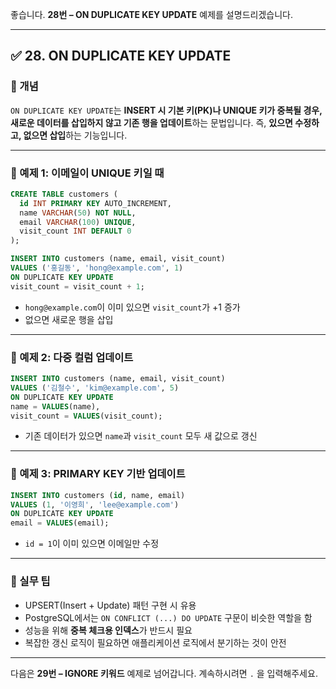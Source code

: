 좋습니다.
**28번 – ON DUPLICATE KEY UPDATE** 예제를 설명드리겠습니다.

---

## ✅ 28. ON DUPLICATE KEY UPDATE

### 📌 개념

`ON DUPLICATE KEY UPDATE`는 **INSERT 시 기본 키(PK)나 UNIQUE 키가 중복될 경우, 새로운 데이터를 삽입하지 않고 기존 행을 업데이트**하는 문법입니다.
즉, **있으면 수정하고, 없으면 삽입**하는 기능입니다.

---

### 📄 예제 1: 이메일이 UNIQUE 키일 때

```sql
CREATE TABLE customers (
  id INT PRIMARY KEY AUTO_INCREMENT,
  name VARCHAR(50) NOT NULL,
  email VARCHAR(100) UNIQUE,
  visit_count INT DEFAULT 0
);
```

```sql
INSERT INTO customers (name, email, visit_count)
VALUES ('홍길동', 'hong@example.com', 1)
ON DUPLICATE KEY UPDATE
visit_count = visit_count + 1;
```

* `hong@example.com`이 이미 있으면 `visit_count`가 +1 증가
* 없으면 새로운 행을 삽입

---

### 📄 예제 2: 다중 컬럼 업데이트

```sql
INSERT INTO customers (name, email, visit_count)
VALUES ('김철수', 'kim@example.com', 5)
ON DUPLICATE KEY UPDATE
name = VALUES(name),
visit_count = VALUES(visit_count);
```

* 기존 데이터가 있으면 `name`과 `visit_count` 모두 새 값으로 갱신

---

### 📄 예제 3: PRIMARY KEY 기반 업데이트

```sql
INSERT INTO customers (id, name, email)
VALUES (1, '이영희', 'lee@example.com')
ON DUPLICATE KEY UPDATE
email = VALUES(email);
```

* `id = 1`이 이미 있으면 이메일만 수정

---

### 🧠 실무 팁

* UPSERT(Insert + Update) 패턴 구현 시 유용
* PostgreSQL에서는 `ON CONFLICT (...) DO UPDATE` 구문이 비슷한 역할을 함
* 성능을 위해 **중복 체크용 인덱스**가 반드시 필요
* 복잡한 갱신 로직이 필요하면 애플리케이션 로직에서 분기하는 것이 안전

---

다음은 **29번 – IGNORE 키워드** 예제로 넘어갑니다.
계속하시려면 `.` 을 입력해주세요.
